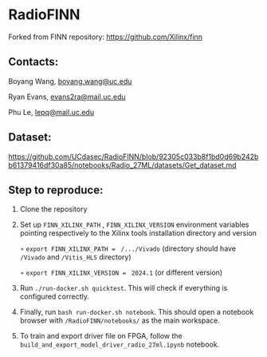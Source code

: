 # RadioFINN

Forked from FINN repository: https://github.com/Xilinx/finn

## Contacts:
Boyang Wang, boyang.wang@uc.edu

Ryan Evans, evans2ra@mail.uc.edu

Phu Le, lepq@mail.uc.edu

## Dataset:
https://github.com/UCdasec/RadioFINN/blob/92305c033b8f1bd0d69b242bb61379416df30a85/notebooks/Radio_27ML/datasets/Get_dataset.md

## Step to reproduce:
1. Clone the repository
2. Set up ```FINN_XILINX_PATH``` , ```FINN_XILINX_VERSION``` environment variables pointing respectively to the Xilinx tools installation directory and version

   ◦ ```export FINN_XILINX_PATH = ``` ```/.../Vivado``` (directory should have ```/Vivado``` and ```/Vitis_HLS``` directory)
   
   ◦ ```export FINN_XILINX_VERSION = ``` ```2024.1``` (or different version)

3. Run ```./run-docker.sh quicktest```. This will check if everything is configured correctly. 
4. Finally, run ```bash run-docker.sh notebook```. This should open a notebook browser with ```/RadioFINN/notebooks/``` as the main workspace.
5. To train and export driver file on FPGA, follow the ```build_and_export_model_driver_radio_27ml.ipynb``` notebook.
